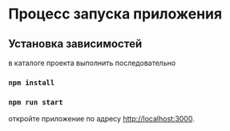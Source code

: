 # Процесс запуска приложения

## Установка зависимостей

в каталоге проекта выполнить последовательно

### `npm install`

### `npm run start`

откройте приложение по адресу [http://localhost:3000](http://localhost:3000).
